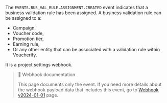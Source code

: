 The `EVENTS.BUS_VAL_RULE.ASSIGNMENT.CREATED` event indicates that a business validation rule has been assigned. A business validation rule can be assigned to a:
- Campaign,
- Voucher code,
- Promotion tier,
- Earning rule,
- Or any other entity that can be associated with a validation rule within Voucherify.

It is a project settings webhook.

> 📘 Webhook documentation
>
> This page documents only the event. If you need more details about the webhook payload data that includes this event, go to [Webhook v2024-01-01](ref:introduction-to-webhooks "Introduction to webhooks v2024-01-01") page.